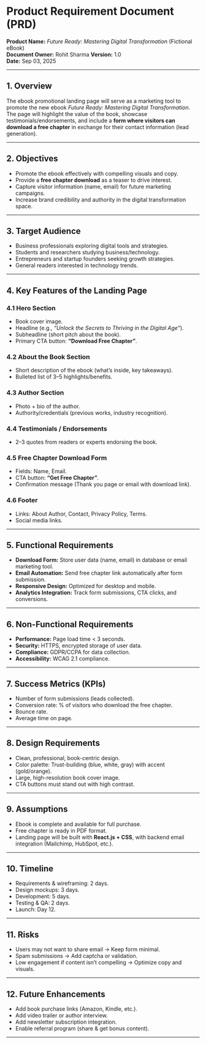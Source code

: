 # **Product Requirement Document (PRD)**

**Product Name:** *Future Ready: Mastering Digital Transformation* (Fictional eBook)  
**Document Owner:** Rohit Sharma
**Version:** 1.0  
**Date:** Sep 03, 2025

---

## 1. **Overview**

The ebook promotional landing page will serve as a marketing tool to promote the new ebook *Future Ready: Mastering Digital Transformation*. The page will highlight the value of the book, showcase testimonials/endorsements, and include a **form where visitors can download a free chapter** in exchange for their contact information (lead generation).

---

## 2. **Objectives**

* Promote the ebook effectively with compelling visuals and copy.
* Provide a **free chapter download** as a teaser to drive interest.
* Capture visitor information (name, email) for future marketing campaigns.
* Increase brand credibility and authority in the digital transformation space.

---

## 3. **Target Audience**

* Business professionals exploring digital tools and strategies.
* Students and researchers studying business/technology.
* Entrepreneurs and startup founders seeking growth strategies.
* General readers interested in technology trends.

---

## 4. **Key Features of the Landing Page**

### 4.1 Hero Section

* Book cover image.
* Headline (e.g., *“Unlock the Secrets to Thriving in the Digital Age”*).
* Subheadline (short pitch about the book).
* Primary CTA button: **“Download Free Chapter”**.

### 4.2 About the Book Section

* Short description of the ebook (what’s inside, key takeaways).
* Bulleted list of 3–5 highlights/benefits.

### 4.3 Author Section

* Photo + bio of the author.
* Authority/credentials (previous works, industry recognition).

### 4.4 Testimonials / Endorsements

* 2–3 quotes from readers or experts endorsing the book.

### 4.5 Free Chapter Download Form

* Fields: Name, Email.
* CTA button: **“Get Free Chapter”**.
* Confirmation message (Thank you page or email with download link).

### 4.6 Footer

* Links: About Author, Contact, Privacy Policy, Terms.
* Social media links.

---

## 5. **Functional Requirements**

* **Download Form:** Store user data (name, email) in database or email marketing tool.
* **Email Automation:** Send free chapter link automatically after form submission.
* **Responsive Design:** Optimized for desktop and mobile.
* **Analytics Integration:** Track form submissions, CTA clicks, and conversions.

---

## 6. **Non-Functional Requirements**

* **Performance:** Page load time < 3 seconds.
* **Security:** HTTPS, encrypted storage of user data.
* **Compliance:** GDPR/CCPA for data collection.
* **Accessibility:** WCAG 2.1 compliance.

---

## 7. **Success Metrics (KPIs)**

* Number of form submissions (leads collected).
* Conversion rate: % of visitors who download the free chapter.
* Bounce rate.
* Average time on page.

---

## 8. **Design Requirements**

* Clean, professional, book-centric design.
* Color palette: Trust-building (blue, white, gray) with accent (gold/orange).
* Large, high-resolution book cover image.
* CTA buttons must stand out with high contrast.

---

## 9. **Assumptions**

* Ebook is complete and available for full purchase.
* Free chapter is ready in PDF format.
* Landing page will be built with **React.js + CSS**, with backend email integration (Mailchimp, HubSpot, etc.).

---

## 10. **Timeline**

* Requirements & wireframing: 2 days.
* Design mockups: 3 days.
* Development: 5 days.
* Testing & QA: 2 days.
* Launch: Day 12.

---

## 11. **Risks**

* Users may not want to share email → Keep form minimal.
* Spam submissions → Add captcha or validation.
* Low engagement if content isn’t compelling → Optimize copy and visuals.

---

## 12. **Future Enhancements**

* Add book purchase links (Amazon, Kindle, etc.).
* Add video trailer or author interview.
* Add newsletter subscription integration.
* Enable referral program (share & get bonus content).

---

